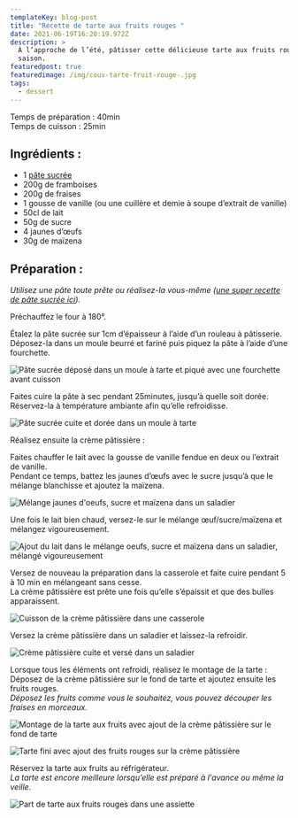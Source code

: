 ```yaml
---
templateKey: blog-post
title: "Recette de tarte aux fruits rouges "
date: 2021-06-19T16:20:19.972Z
description: >
  À l’approche de l’été, pâtisser cette délicieuse tarte aux fruits rouges de
  saison. 
featuredpost: true
featuredimage: /img/couv-tarte-fruit-rouge-.jpg
tags:
  - dessert
---
```

Temps de préparation : 40min\
Temps de cuisson : 25min

## Ingrédients :

* 1 [pâte sucrée](https://www.bananeplantee.fr/blog/2021-06-13-recette-de-p%C3%A2te-sucr%C3%A9e/)
* 200g de framboises
* 200g de fraises  
* 1 gousse de vanille (ou une cuillère et demie à soupe d’extrait de vanille)
* 50cl de lait
* 50g de sucre
* 4 jaunes d’œufs
* 30g de maïzena  

## Préparation :

*Utilisez une pâte toute prête ou réalisez-la vous-même ([une super recette de pâte sucrée ici](https://www.bananeplantee.fr/blog/2021-06-13-recette-de-p%C3%A2te-sucr%C3%A9e/)).*

Préchauffez le four à 180°.

Étalez la pâte sucrée sur 1cm d’épaisseur à l’aide d’un rouleau à pâtisserie.\
Déposez-la dans un moule beurré et fariné puis piquez la pâte à l’aide d’une fourchette.

![Pâte sucrée déposé dans un moule à tarte et piqué avec une fourchette avant cuisson](/img/pate-sucre-avant-cuisson.jpg "Pâte sucrée avant cuisson ")

Faites cuire la pâte à sec pendant 25minutes, jusqu’à quelle soit dorée.\
Réservez-la à température ambiante afin qu’elle refroidisse.

![Pâte sucrée cuite et dorée dans un moule à tarte ](/img/pate-sucre-cuite-.jpg "Pâte sucrée cuite ")

Réalisez ensuite la crème pâtissière :

Faites chauffer le lait avec la gousse de vanille fendue en deux ou l’extrait de vanille.\
Pendant ce temps, battez les jaunes d’œufs avec le sucre jusqu’à que le mélange blanchisse et ajoutez la maïzena.

![Mélange jaunes d'oeufs, sucre et maïzena dans un saladier ](/img/sucre-jaune-oeuf-maizena.jpg "Préparation de la crème pâtissière")

Une fois le lait bien chaud, versez-le sur le mélange œuf/sucre/maïzena et mélangez vigoureusement.

![Ajout du lait dans le mélange oeufs, sucre et maïzena dans un saladier, mélangé vigoureusement ](/img/creme-patissiere-avant-casserole.jpg "Préparation crème pâtissière avant cuisson")

Versez de nouveau la préparation dans la casserole et faite cuire pendant 5 à 10 min en mélangeant sans cesse.\
La crème pâtissière est prête une fois qu’elle s’épaissit et que des bulles apparaissent.

![Cuisson de la crème pâtissière dans une casserole ](/img/cuisson-ceme-patissiere-.jpg "Cuisson de la crème pâtissière")

Versez la crème pâtissière dans un saladier et laissez-la refroidir.

![Crème pâtissière cuite et versé dans un saladier ](/img/creme-patissiere-.jpg "Crème pâtissière cuite")

Lorsque tous les éléments ont refroidi, réalisez le montage de la tarte :\
Déposez de la crème pâtissière sur le fond de tarte et ajoutez ensuite les fruits rouges.\
*Déposez les fruits comme vous le souhaitez, vous pouvez découper les fraises en morceaux.*

![Montage de la tarte aux fruits avec ajout de la crème pâtissière sur le fond de tarte ](/img/preparation-tarte.jpg "Montage de la tarte aux fruits ")

![Tarte fini avec ajout des fruits rouges sur la crème pâtissière](/img/tarte-fruit-rouge-1.jpg "Tarte aux fruits rouges ")

Réservez la tarte aux fruits au réfrigérateur. \
*La tarte est encore meilleure lorsqu’elle est préparé à l'avance ou même la veille.*  

![Part de tarte aux fruits rouges dans une assiette](/img/part-de-tarte.jpg "Part de tarte aux fruits rouges")